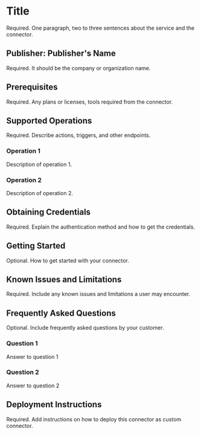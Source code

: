 # Title
Required. One paragraph, two to three sentences about the service and the connector​.

## Publisher: Publisher's Name
Required. It should be the company or organization name. ​

## Prerequisites
Required. Any plans or licenses, tools required from the connector.​

## Supported Operations
Required. Describe actions, triggers, and other endpoints.​
### Operation 1
Description of operation 1.

### Operation 2
Description of operation 2.

## Obtaining Credentials
Required. Explain the authentication method and how to get the credentials.​

## Getting Started
Optional. How to get started with your connector.

## Known Issues and Limitations
Required. Include any known issues and limitations a user may encounter.

## Frequently Asked Questions
Optional. Include frequently asked questions by your customer.
### Question 1
Answer to question 1
### Question 2
Answer to question 2

## Deployment Instructions
Required. Add instructions on how to deploy this connector as custom connector.

